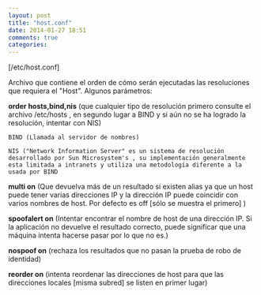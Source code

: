 ```yaml
---
layout: post
title: "host.conf"
date: 2014-01-27 18:51
comments: true
categories: 
---
```

[/etc/host.conf]

Archivo que contiene el orden de cómo serán ejecutadas las resoluciones que requiera el "Host". Algunos parámetros:

**order hosts,bind,nis** (que cualquier tipo de resolución primero consulte el archivo /etc/hosts , en segundo lugar a BIND y si aún no se ha logrado la resolución, intentar con NIS)

	BIND (Llamada al servidor de nombres)

	NIS ("Network Information Server" es un sistema de resolución desarrollado por Sun Microsystem's , su implementación generalmente esta limitada a intranets y utiliza una metodología diferente a la usada por BIND

**multi on** (Que devuelva más de un resultado si existen alias ya que un host puede tener varias direcciones IP y la dirección IP puede coincidir con varios nombres de host. Por defecto es off [sólo se muestra el primero] )

**spoofalert on** (Intentar encontrar el nombre de host de una dirección IP. Si la aplicación no devuelve el resultado correcto, puede significar que una máquina intenta hacerse pasar por lo que no es.)

**nospoof on** (rechaza los resultados que no pasan la prueba de robo de identidad)

**reorder on** (intenta reordenar las direcciones de host para que las direcciones locales [misma subred] se listen en primer lugar)   

